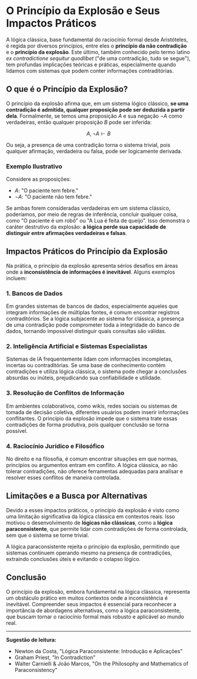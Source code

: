 # O Princípio da Explosão e Seus Impactos Práticos

A lógica clássica, base fundamental do raciocínio formal desde Aristóteles, é regida por diversos princípios, entre eles o **princípio da não contradição** e o **princípio da explosão**. Este último, também conhecido pelo termo latino *ex contradictione sequitur quodlibet* ("de uma contradição, tudo se segue"), tem profundas implicações teóricas e práticas, especialmente quando lidamos com sistemas que podem conter informações contraditórias.

## O que é o Princípio da Explosão?

O princípio da explosão afirma que, em um sistema lógico clássico, **se uma contradição é admitida, qualquer proposição pode ser deduzida a partir dela**. Formalmente, se temos uma proposição $A$ e sua negação $\neg A$ como verdadeiras, então qualquer proposição $B$ pode ser inferida:

$$
A, \neg A \vdash B
$$

Ou seja, a presença de uma contradição torna o sistema trivial, pois qualquer afirmação, verdadeira ou falsa, pode ser logicamente derivada.

### Exemplo Ilustrativo

Considere as proposições:

- $A$: "O paciente tem febre."
- $\neg A$: "O paciente não tem febre."

Se ambas forem consideradas verdadeiras em um sistema clássico, poderíamos, por meio de regras de inferência, concluir qualquer coisa, como "O paciente é um robô" ou "A Lua é feita de queijo". Isso demonstra o caráter destrutivo da explosão: **a lógica perde sua capacidade de distinguir entre afirmações verdadeiras e falsas**.

## Impactos Práticos do Princípio da Explosão

Na prática, o princípio da explosão apresenta sérios desafios em áreas onde a **inconsistência de informações é inevitável**. Alguns exemplos incluem:

### 1. **Bancos de Dados**

Em grandes sistemas de bancos de dados, especialmente aqueles que integram informações de múltiplas fontes, é comum encontrar registros contraditórios. Se a lógica subjacente ao sistema for clássica, a presença de uma contradição pode comprometer toda a integridade do banco de dados, tornando impossível distinguir quais consultas são válidas.

### 2. **Inteligência Artificial e Sistemas Especialistas**

Sistemas de IA frequentemente lidam com informações incompletas, incertas ou contraditórias. Se uma base de conhecimento contém contradições e utiliza lógica clássica, o sistema pode chegar a conclusões absurdas ou inúteis, prejudicando sua confiabilidade e utilidade.

### 3. **Resolução de Conflitos de Informação**

Em ambientes colaborativos, como wikis, redes sociais ou sistemas de tomada de decisão coletiva, diferentes usuários podem inserir informações conflitantes. O princípio da explosão impede que o sistema trate essas contradições de forma produtiva, pois qualquer conclusão se torna possível.

### 4. **Raciocínio Jurídico e Filosófico**

No direito e na filosofia, é comum encontrar situações em que normas, princípios ou argumentos entram em conflito. A lógica clássica, ao não tolerar contradições, não oferece ferramentas adequadas para analisar e resolver esses conflitos de maneira controlada.

## Limitações e a Busca por Alternativas

Devido a esses impactos práticos, o princípio da explosão é visto como uma limitação significativa da lógica clássica em contextos reais. Isso motivou o desenvolvimento de **lógicas não clássicas**, como a **lógica paraconsistente**, que permite lidar com contradições de forma controlada, sem que o sistema se torne trivial.

A lógica paraconsistente rejeita o princípio da explosão, permitindo que sistemas continuem operando mesmo na presença de contradições, extraindo conclusões úteis e evitando o colapso lógico.

## Conclusão

O princípio da explosão, embora fundamental na lógica clássica, representa um obstáculo prático em muitos contextos onde a inconsistência é inevitável. Compreender seus impactos é essencial para reconhecer a importância de abordagens alternativas, como a lógica paraconsistente, que buscam tornar o raciocínio formal mais robusto e aplicável ao mundo real.

---

**Sugestão de leitura:**  
- Newton da Costa, "Lógica Paraconsistente: Introdução e Aplicações"
- Graham Priest, "In Contradiction"
- Walter Carnielli & João Marcos, "On the Philosophy and Mathematics of Paraconsistency"